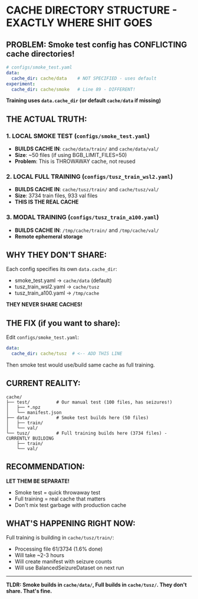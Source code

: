 # CACHE DIRECTORY STRUCTURE - EXACTLY WHERE SHIT GOES

## PROBLEM: Smoke test config has CONFLICTING cache directories!

```yaml
# configs/smoke_test.yaml
data:
  cache_dir: cache/data    # NOT SPECIFIED - uses default
experiment:
  cache_dir: cache/smoke   # Line 89 - DIFFERENT!
```

**Training uses `data.cache_dir` (or default `cache/data` if missing)**

## THE ACTUAL TRUTH:

### 1. LOCAL SMOKE TEST (`configs/smoke_test.yaml`)
- **BUILDS CACHE IN**: `cache/data/train/` and `cache/data/val/`
- **Size**: ~50 files (if using BGB_LIMIT_FILES=50)
- **Problem**: This is THROWAWAY cache, not reused

### 2. LOCAL FULL TRAINING (`configs/tusz_train_wsl2.yaml`)
- **BUILDS CACHE IN**: `cache/tusz/train/` and `cache/tusz/val/`
- **Size**: 3734 train files, 933 val files
- **THIS IS THE REAL CACHE**

### 3. MODAL TRAINING (`configs/tusz_train_a100.yaml`)
- **BUILDS CACHE IN**: `/tmp/cache/train/` and `/tmp/cache/val/`
- **Remote ephemeral storage**

## WHY THEY DON'T SHARE:

Each config specifies its own `data.cache_dir`:
- smoke_test.yaml → `cache/data` (default)
- tusz_train_wsl2.yaml → `cache/tusz`
- tusz_train_a100.yaml → `/tmp/cache`

**THEY NEVER SHARE CACHES!**

## THE FIX (if you want to share):

Edit `configs/smoke_test.yaml`:
```yaml
data:
  cache_dir: cache/tusz  # <-- ADD THIS LINE
```

Then smoke test would use/build same cache as full training.

## CURRENT REALITY:

```
cache/
├── test/          # Our manual test (100 files, has seizures!)
│   ├── *.npz
│   └── manifest.json
├── data/          # Smoke test builds here (50 files)
│   ├── train/
│   └── val/
└── tusz/          # Full training builds here (3734 files) - CURRENTLY BUILDING
    ├── train/
    └── val/
```

## RECOMMENDATION:

**LET THEM BE SEPARATE!**
- Smoke test = quick throwaway test
- Full training = real cache that matters
- Don't mix test garbage with production cache

## WHAT'S HAPPENING RIGHT NOW:

Full training is building in `cache/tusz/train/`:
- Processing file 61/3734 (1.6% done)
- Will take ~2-3 hours
- Will create manifest with seizure counts
- Will use BalancedSeizureDataset on next run

---

**TLDR: Smoke builds in `cache/data/`, Full builds in `cache/tusz/`. They don't share. That's fine.**